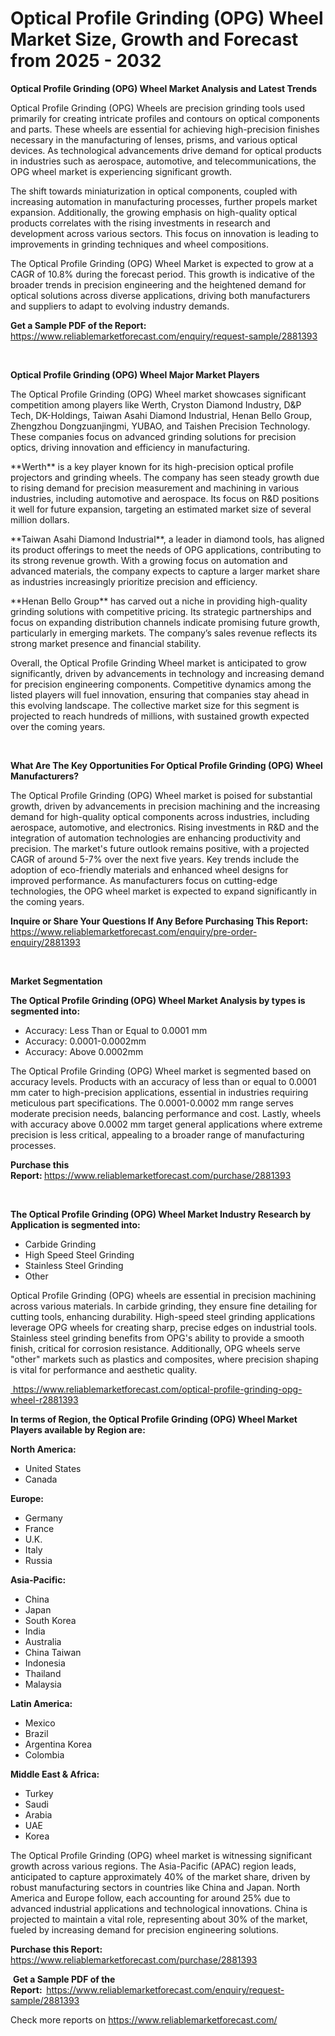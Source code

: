 <p><h1>Optical Profile Grinding (OPG) Wheel Market Size, Growth and Forecast from 2025 - 2032</h1></p><p><strong>Optical Profile Grinding (OPG) Wheel Market Analysis and Latest Trends</strong></p>
<p><p>Optical Profile Grinding (OPG) Wheels are precision grinding tools used primarily for creating intricate profiles and contours on optical components and parts. These wheels are essential for achieving high-precision finishes necessary in the manufacturing of lenses, prisms, and various optical devices. As technological advancements drive demand for optical products in industries such as aerospace, automotive, and telecommunications, the OPG wheel market is experiencing significant growth.</p><p>The shift towards miniaturization in optical components, coupled with increasing automation in manufacturing processes, further propels market expansion. Additionally, the growing emphasis on high-quality optical products correlates with the rising investments in research and development across various sectors. This focus on innovation is leading to improvements in grinding techniques and wheel compositions.</p><p>The Optical Profile Grinding (OPG) Wheel Market is expected to grow at a CAGR of 10.8% during the forecast period. This growth is indicative of the broader trends in precision engineering and the heightened demand for optical solutions across diverse applications, driving both manufacturers and suppliers to adapt to evolving industry demands.</p></p>
<p><strong>Get a Sample PDF of the Report:&nbsp;</strong> <a href="https://www.reliablemarketforecast.com/enquiry/request-sample/2881393?utm_campaign=3194&utm_medium=2&utm_source=Github&utm_content=ia&utm_term=12032025&utm_id=optical-profile-grinding-opg-wheel">https://www.reliablemarketforecast.com/enquiry/request-sample/2881393</a></p>
<p>&nbsp;</p>
<p><strong>Optical Profile Grinding (OPG) Wheel Major Market Players</strong></p>
<p><p>The Optical Profile Grinding (OPG) Wheel market showcases significant competition among players like Werth, Cryston Diamond Industry, D&P Tech, DK-Holdings, Taiwan Asahi Diamond Industrial, Henan Bello Group, Zhengzhou Dongzuanjingmi, YUBAO, and Taishen Precision Technology. These companies focus on advanced grinding solutions for precision optics, driving innovation and efficiency in manufacturing.</p><p>**Werth** is a key player known for its high-precision optical profile projectors and grinding wheels. The company has seen steady growth due to rising demand for precision measurement and machining in various industries, including automotive and aerospace. Its focus on R&D positions it well for future expansion, targeting an estimated market size of several million dollars.</p><p>**Taiwan Asahi Diamond Industrial**, a leader in diamond tools, has aligned its product offerings to meet the needs of OPG applications, contributing to its strong revenue growth. With a growing focus on automation and advanced materials, the company expects to capture a larger market share as industries increasingly prioritize precision and efficiency.</p><p>**Henan Bello Group** has carved out a niche in providing high-quality grinding solutions with competitive pricing. Its strategic partnerships and focus on expanding distribution channels indicate promising future growth, particularly in emerging markets. The company’s sales revenue reflects its strong market presence and financial stability.</p><p>Overall, the Optical Profile Grinding Wheel market is anticipated to grow significantly, driven by advancements in technology and increasing demand for precision engineering components. Competitive dynamics among the listed players will fuel innovation, ensuring that companies stay ahead in this evolving landscape. The collective market size for this segment is projected to reach hundreds of millions, with sustained growth expected over the coming years.</p></p>
<p>&nbsp;</p>
<p><strong>What Are The Key Opportunities For Optical Profile Grinding (OPG) Wheel Manufacturers?</strong></p>
<p><p>The Optical Profile Grinding (OPG) Wheel market is poised for substantial growth, driven by advancements in precision machining and the increasing demand for high-quality optical components across industries, including aerospace, automotive, and electronics. Rising investments in R&D and the integration of automation technologies are enhancing productivity and precision. The market's future outlook remains positive, with a projected CAGR of around 5-7% over the next five years. Key trends include the adoption of eco-friendly materials and enhanced wheel designs for improved performance. As manufacturers focus on cutting-edge technologies, the OPG wheel market is expected to expand significantly in the coming years.</p></p>
<p><strong>Inquire or Share Your Questions If Any Before Purchasing This Report:</strong> <a href="https://www.reliablemarketforecast.com/enquiry/pre-order-enquiry/2881393?utm_campaign=3194&utm_medium=2&utm_source=Github&utm_content=ia&utm_term=12032025&utm_id=optical-profile-grinding-opg-wheel">https://www.reliablemarketforecast.com/enquiry/pre-order-enquiry/2881393</a></p>
<p>&nbsp;</p>
<p><strong>Market Segmentation</strong></p>
<p><strong>The Optical Profile Grinding (OPG) Wheel Market Analysis by types is segmented into:</strong></p>
<p><ul><li>Accuracy: Less Than or Equal to 0.0001 mm</li><li>Accuracy: 0.0001-0.0002mm</li><li>Accuracy: Above 0.0002mm</li></ul></p>
<p><p>The Optical Profile Grinding (OPG) Wheel market is segmented based on accuracy levels. Products with an accuracy of less than or equal to 0.0001 mm cater to high-precision applications, essential in industries requiring meticulous part specifications. The 0.0001-0.0002 mm range serves moderate precision needs, balancing performance and cost. Lastly, wheels with accuracy above 0.0002 mm target general applications where extreme precision is less critical, appealing to a broader range of manufacturing processes.</p></p>
<p><strong>Purchase this Report:&nbsp;</strong><a href="https://www.reliablemarketforecast.com/purchase/2881393?utm_campaign=3194&utm_medium=2&utm_source=Github&utm_content=ia&utm_term=12032025&utm_id=optical-profile-grinding-opg-wheel">https://www.reliablemarketforecast.com/purchase/2881393</a></p>
<p>&nbsp;</p>
<p><strong>The Optical Profile Grinding (OPG) Wheel Market Industry Research by Application is segmented into:</strong></p>
<p><ul><li>Carbide Grinding</li><li>High Speed Steel Grinding</li><li>Stainless Steel Grinding</li><li>Other</li></ul></p>
<p><p>Optical Profile Grinding (OPG) wheels are essential in precision machining across various materials. In carbide grinding, they ensure fine detailing for cutting tools, enhancing durability. High-speed steel grinding applications leverage OPG wheels for creating sharp, precise edges on industrial tools. Stainless steel grinding benefits from OPG's ability to provide a smooth finish, critical for corrosion resistance. Additionally, OPG wheels serve "other" markets such as plastics and composites, where precision shaping is vital for performance and aesthetic quality.</p></p>
<p><a href="https://www.reliablemarketforecast.com/optical-profile-grinding-opg-wheel-r2881393?utm_campaign=3194&utm_medium=2&utm_source=Github&utm_content=ia&utm_term=12032025&utm_id=optical-profile-grinding-opg-wheel">&nbsp;https://www.reliablemarketforecast.com/optical-profile-grinding-opg-wheel-r2881393</a></p>
<p><strong>In terms of Region, the Optical Profile Grinding (OPG) Wheel Market Players available by Region are:</strong></p>
<p>
    <p> <strong> North America: </strong>
        <ul>
            <li>United States</li>
            <li>Canada</li>
        </ul>
        </p> 
    <p> <strong> Europe: </strong>
        <ul>
            <li>Germany</li>
            <li>France</li>
            <li>U.K.</li>
            <li>Italy</li>
            <li>Russia</li>
        </ul>
        </p> 
    <p> <strong> Asia-Pacific: </strong>
        <ul>
            <li>China</li>
            <li>Japan</li>
            <li>South Korea</li>
            <li>India</li>
            <li>Australia</li>
            <li>China Taiwan</li>
            <li>Indonesia</li>
            <li>Thailand</li>
            <li>Malaysia</li>
        </ul>
        </p> 
    <p> <strong> Latin America: </strong>
        <ul>
            <li>Mexico</li>
            <li>Brazil</li>
            <li>Argentina Korea</li>
            <li>Colombia</li>
        </ul>
        </p> 
    <p> <strong> Middle East & Africa: </strong>
        <ul>
            <li>Turkey</li>
            <li>Saudi</li>
            <li>Arabia</li>
            <li>UAE</li>
            <li>Korea</li>
        </ul>
    </p>
    </p>
<p><p>The Optical Profile Grinding (OPG) wheel market is witnessing significant growth across various regions. The Asia-Pacific (APAC) region leads, anticipated to capture approximately 40% of the market share, driven by robust manufacturing sectors in countries like China and Japan. North America and Europe follow, each accounting for around 25% due to advanced industrial applications and technological innovations. China is projected to maintain a vital role, representing about 30% of the market, fueled by increasing demand for precision engineering solutions.</p></p>
<p><strong>Purchase this Report: </strong><a href="https://www.reliablemarketforecast.com/purchase/2881393?utm_campaign=3194&utm_medium=2&utm_source=Github&utm_content=ia&utm_term=12032025&utm_id=optical-profile-grinding-opg-wheel">https://www.reliablemarketforecast.com/purchase/2881393</a></p>
<p>&nbsp;<strong>Get a Sample PDF of the Report:&nbsp;&nbsp;</strong><a href="https://www.reliablemarketforecast.com/enquiry/request-sample/2881393?utm_campaign=3194&utm_medium=2&utm_source=Github&utm_content=ia&utm_term=12032025&utm_id=optical-profile-grinding-opg-wheel">https://www.reliablemarketforecast.com/enquiry/request-sample/2881393</a></p>
<p><strong></strong></p>
<p>Check more reports on <a href="https://www.reliablemarketforecast.com/?utm_campaign=3194&utm_medium=2&utm_source=Github&utm_content=ia&utm_term=12032025&utm_id=optical-profile-grinding-opg-wheel">https://www.reliablemarketforecast.com/</a></p>
